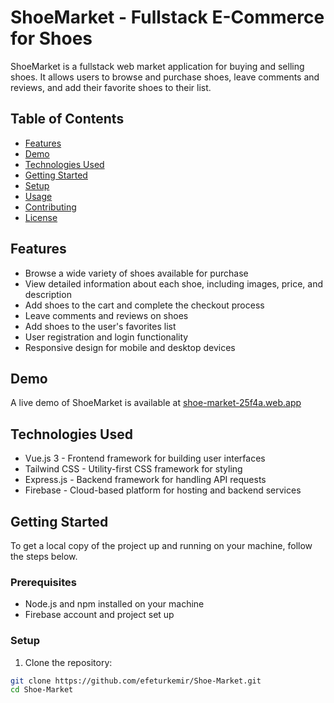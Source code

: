 # ShoeMarket - Fullstack E-Commerce for Shoes

ShoeMarket is a fullstack web market application for buying and selling shoes. It allows users to browse and purchase shoes, leave comments and reviews, and add their favorite shoes to their list.

## Table of Contents

- [Features](#features)
- [Demo](#demo)
- [Technologies Used](#technologies-used)
- [Getting Started](#getting-started)
- [Setup](#setup)
- [Usage](#usage)
- [Contributing](#contributing)
- [License](#license)

## Features

- Browse a wide variety of shoes available for purchase
- View detailed information about each shoe, including images, price, and description
- Add shoes to the cart and complete the checkout process
- Leave comments and reviews on shoes
- Add shoes to the user's favorites list
- User registration and login functionality
- Responsive design for mobile and desktop devices

## Demo

A live demo of ShoeMarket is available at [shoe-market-25f4a.web.app](shoe-market-25f4a.web.app)

## Technologies Used

- Vue.js 3 - Frontend framework for building user interfaces
- Tailwind CSS - Utility-first CSS framework for styling
- Express.js - Backend framework for handling API requests
- Firebase - Cloud-based platform for hosting and backend services

## Getting Started

To get a local copy of the project up and running on your machine, follow the steps below.

### Prerequisites

- Node.js and npm installed on your machine
- Firebase account and project set up

### Setup

1. Clone the repository:

```bash
git clone https://github.com/efeturkemir/Shoe-Market.git
cd Shoe-Market
